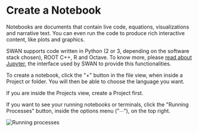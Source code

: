 # Create a Notebook

Notebooks are documents that contain live code, equations, visualizations and narrative text. You can even run the code 
to produce rich interactive content, like plots and graphics.

SWAN supports code written in Python (2 or 3, depending on the software stack chosen), ROOT C++, R and Octave. To know 
more, please [read about Jupyter](https://jupyter.org/), the interface used by SWAN to provide this functionalities.

To create a notebook, click the "+" button in the file view, when inside a Project or folder. You will then be able to
choose the language you want.

If you are inside the Projects view, create a Project first.

If you want to see your running notebooks or terminals, click the "Running Processes" button, inside the options menu ("∙∙∙"), 
on the top right.

![][running_processes]

[running_processes]: ../images/running_processes.png "Running processes"